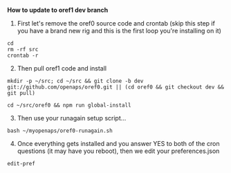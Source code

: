 **How to update to oref1 dev branch**

1. First let's remove the oref0 source code and crontab (skip this step if you have a brand new rig and this is the first loop you're installing on it)

```
cd
rm -rf src
crontab -r
```

2. Then pull oref1 code and install

`mkdir -p ~/src; cd ~/src && git clone -b dev git://github.com/openaps/oref0.git || (cd oref0 && git checkout dev && git pull)`


`cd ~/src/oref0 && npm run global-install`

3. Then use your runagain setup script...

`bash ~/myopenaps/oref0-runagain.sh`

4. Once everything gets installed and you answer YES to both of the cron questions (it may have you reboot), then we edit your preferences.json

`edit-pref`

